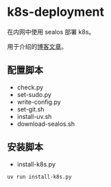 # k8s-deployment

在内网中使用 sealos 部署 k8s。

用于介绍的[博客文章](https://svtter.cn/p/build-a-kubernetes-cluster.md/)。

## 配置脚本

- check.py
- set-sudo.py
- write-config.py
- set-git.sh
- install-uv.sh
- download-sealos.sh

## 安装脚本

- install-k8s.py

`uv run install-k8s.py`

